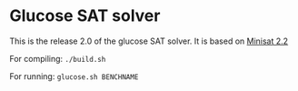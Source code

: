 # Glucose SAT solver

This is the release 2.0 of the glucose SAT solver. 
It is based on [Minisat 2.2](http://minisat.se/MiniSat.html)

For compiling:  ```./build.sh```


For running: ```glucose.sh BENCHNAME```
